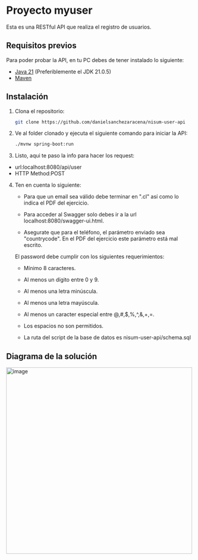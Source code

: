 # Proyecto myuser

Esta es una RESTful API que realiza el registro de usuarios. 

## Requisitos previos

Para poder probar la API, en tu PC debes de tener instalado lo siguiente:

- [Java 21](https://www-oracle-com.translate.goog/java/technologies/javase/jdk21-archive-downloads.html?_x_tr_sl=en&_x_tr_tl=es&_x_tr_hl=es&_x_tr_pto=tc) (Preferiblemente el JDK 21.0.5)
- [Maven](https://maven.apache.org/download.cgi)


## Instalación

1. Clona el repositorio:

   ```bash
   git clone https://github.com/danielsanchezaracena/nisum-user-api

2. Ve al folder clonado y ejecuta el siguiente comando para iniciar la API:

   ```bash
   ./mvnw spring-boot:run

3. Listo, aqui te paso la info para hacer los request:

-   url:localhost:8080/api/user
-   HTTP Method:POST  

4. Ten en cuenta lo siguiente:

   - Para que un email sea válido debe terminar en ".cl" así como lo indica el PDF del ejercicio.

   - Para acceder al Swagger solo debes ir a la url localhost:8080/swagger-ui.html.

   - Asegurate que para el teléfono, el parámetro enviado sea "countrycode". En el PDF del ejercicio este parámetro está mal escrito.

   El password debe cumplir con los siguientes requerimientos:
   - Mínimo 8 caracteres.
   - Al menos un dígito entre 0 y 9.
   - Al menos una letra minúscula.
   - Al menos una letra mayúscula.
   - Al menos un caracter especial entre @,#,$,%,^,&,+,=.
   - Los espacios no son permitidos.

   - La ruta del script de la base de datos es nisum-user-api/schema.sql 

## Diagrama de la solución

<img width="500" alt="image" src="https://github.com/user-attachments/assets/95b10557-eafa-4448-89a7-81e7389474b1">

